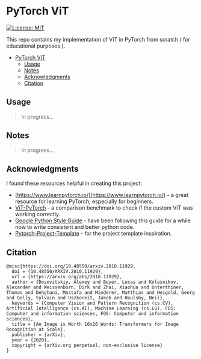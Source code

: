 # PyTorch ViT
[![License: MIT](https://img.shields.io/badge/License-MIT-yellow.svg)](https://github.com/Shubhamai/pytorch-vit/blob/main/LICENSE)


This repo contains my implementation of ViT in PyTorch from scratch ( for educational purposes ).

- [PyTorch ViT](#pytorch-vit)
  - [Usage](#usage)
  - [Notes](#notes)
  - [Acknowledgments](#acknowledgments)
  - [Citation](#citation)


## Usage

> In progress...

## Notes

> In progress...

## Acknowledgments

I found these resources helpful in creating this project:

- [https://www.learnpytorch.io/](https://www.learnpytorch.io/) - a great resource for learning PyTorch, especially for beginners.
- [ViT-PyTorch](https://github.com/lucidrains/vit-pytorch) - a comparison benchmark to check if the custom ViT was working correctly.
- [Google Python Style Guide](https://google.github.io/styleguide/pyguide.html) - have been following this guide for a while now to write consistent and better python code.
- [Pytorch-Project-Template](https://github.com/moemen95/Pytorch-Project-Template) - for the project template inspiration.

## Citation

```
@misc{https://doi.org/10.48550/arxiv.2010.11929,
  doi = {10.48550/ARXIV.2010.11929},
  url = {https://arxiv.org/abs/2010.11929},
  author = {Dosovitskiy, Alexey and Beyer, Lucas and Kolesnikov, Alexander and Weissenborn, Dirk and Zhai, Xiaohua and Unterthiner, Thomas and Dehghani, Mostafa and Minderer, Matthias and Heigold, Georg and Gelly, Sylvain and Uszkoreit, Jakob and Houlsby, Neil},
  keywords = {Computer Vision and Pattern Recognition (cs.CV), Artificial Intelligence (cs.AI), Machine Learning (cs.LG), FOS: Computer and information sciences, FOS: Computer and information sciences},
  title = {An Image is Worth 16x16 Words: Transformers for Image Recognition at Scale},
  publisher = {arXiv},
  year = {2020},
  copyright = {arXiv.org perpetual, non-exclusive license}
}
```